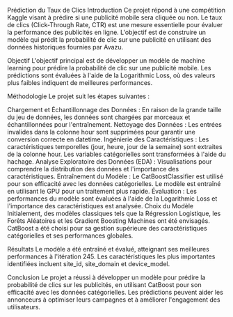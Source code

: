 Prédiction du Taux de Clics
Introduction
Ce projet répond à une compétition Kaggle visant à prédire si une publicité mobile sera cliquée ou non. Le taux de clics (Click-Through Rate, CTR) est une mesure essentielle pour évaluer la performance des publicités en ligne. L'objectif est de construire un modèle qui prédit la probabilité de clic sur une publicité en utilisant des données historiques fournies par Avazu.

Objectif
L'objectif principal est de développer un modèle de machine learning pour prédire la probabilité de clic sur une publicité mobile. Les prédictions sont évaluées à l'aide de la Logarithmic Loss, où des valeurs plus faibles indiquent de meilleures performances.

Méthodologie
Le projet suit les étapes suivantes :

Chargement et Échantillonnage des Données : En raison de la grande taille du jeu de données, les données sont chargées par morceaux et échantillonnées pour l'entraînement.
Nettoyage des Données : Les entrées invalides dans la colonne hour sont supprimées pour garantir une conversion correcte en datetime.
Ingénierie des Caractéristiques : Les caractéristiques temporelles (jour, heure, jour de la semaine) sont extraites de la colonne hour. Les variables catégorielles sont transformées à l'aide du hachage.
Analyse Exploratoire des Données (EDA) : Visualisations pour comprendre la distribution des données et l'importance des caractéristiques.
Entraînement du Modèle : Le CatBoostClassifier est utilisé pour son efficacité avec les données catégorielles. Le modèle est entraîné en utilisant le GPU pour un traitement plus rapide.
Évaluation : Les performances du modèle sont évaluées à l'aide de la Logarithmic Loss et l'importance des caractéristiques est analysée.
Choix du Modèle
Initialement, des modèles classiques tels que la Régression Logistique, les Forêts Aléatoires et les Gradient Boosting Machines ont été envisagés. CatBoost a été choisi pour sa gestion supérieure des caractéristiques catégorielles et ses performances globales.

Résultats
Le modèle a été entraîné et évalué, atteignant ses meilleures performances à l'itération 245. Les caractéristiques les plus importantes identifiées incluent site_id, site_domain et device_model.

Conclusion
Le projet a réussi à développer un modèle pour prédire la probabilité de clics sur les publicités, en utilisant CatBoost pour son efficacité avec les données catégorielles. Les prédictions peuvent aider les annonceurs à optimiser leurs campagnes et à améliorer l'engagement des utilisateurs.
